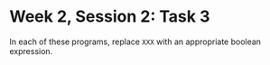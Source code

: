 # Week 2, Session 2: Task 3

In each of these programs, replace `XXX` with an appropriate boolean
expression.
